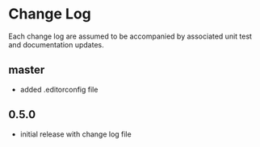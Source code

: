 # Change Log

Each change log are assumed to be accompanied by associated unit test and documentation updates.

## master

- added .editorconfig file

## 0.5.0

- initial release with change log file
